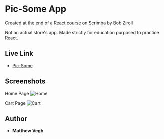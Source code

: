 # Pic-Some App

Created at the end of a [React course](https://scrimba.com/g/greact/) on Scrimba by Bob Ziroll

Not an actual store's app. Made strictly for education purposed to practice React.

## Live Link
* [Pic-Some]()

## Screenshots
Home Page
![Home](https://user-images.githubusercontent.com/49329279/81028575-a927c700-8e47-11ea-90b0-7fecdddeece2.png)

Cart Page
![Cart](https://user-images.githubusercontent.com/49329279/81028577-a9c05d80-8e47-11ea-9e8a-6c93c03c2ead.png)

## Author

* **Matthew Vegh** 

